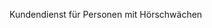 <Token xmlns:xlink="http://www.w3.org/1999/xlink">Kundendienst für Personen mit Hörschwächen</Token>

<!--HONumber=Jul16_HO3-->


